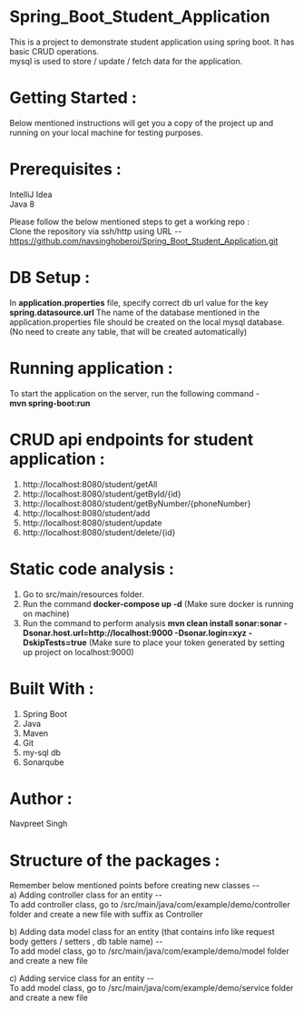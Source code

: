 # Spring_Boot_Student_Application
This is a project to demonstrate student application using spring boot. It has basic CRUD operations.                                         
mysql is used to store / update / fetch data for the application.

# Getting Started :
Below mentioned instructions will get you a copy of the project up and running on your local machine for testing purposes.

# Prerequisites :
IntelliJ Idea                                                                                                                                                                                  
Java 8                                                                                                                                                                  

Please follow the below mentioned steps to get a working repo :                                                       
Clone the repository via ssh/http using URL --                                                                                      
https://github.com/navsinghoberoi/Spring_Boot_Student_Application.git

# DB Setup :                                           
In **application.properties** file, specify correct db url value for the key **spring.datasource.url**
The name of the database mentioned in the application.properties file should be created on the local mysql database. 
(No need to create any table, that will be created automatically)

# Running application :
To start the application on the server, run the following command -                                                                                                                                     
**mvn spring-boot:run**

# CRUD api endpoints for student application :
1. http://localhost:8080/student/getAll
2. http://localhost:8080/student/getById/{id}
3. http://localhost:8080/student/getByNumber/{phoneNumber}
4. http://localhost:8080/student/add
5. http://localhost:8080/student/update
6. http://localhost:8080/student/delete/{id}

# Static code analysis :
1. Go to src/main/resources folder.
2. Run the command **docker-compose up -d** (Make sure docker is running on machine)
3. Run the command to perform analysis **mvn clean install sonar:sonar -Dsonar.host.url=http://localhost:9000 -Dsonar.login=xyz -DskipTests=true** (Make sure to place your token generated by setting up project on localhost:9000) 

# Built With :
1. Spring Boot
2. Java
3. Maven
4. Git
5. my-sql db
6. Sonarqube

# Author :
Navpreet Singh

# Structure of the packages :
Remember below mentioned points before creating new classes --       
a) Adding controller class for an entity --                                                           
To add controller class, go to /src/main/java/com/example/demo/controller folder and create a new file with suffix as Controller

b) Adding data model class for an entity (that contains info like request body getters / setters , db table name) --                                                              
To add model class, go to /src/main/java/com/example/demo/model folder and create a new file

c) Adding service class for an entity --                                                              
To add model class, go to /src/main/java/com/example/demo/service folder and create a new file
